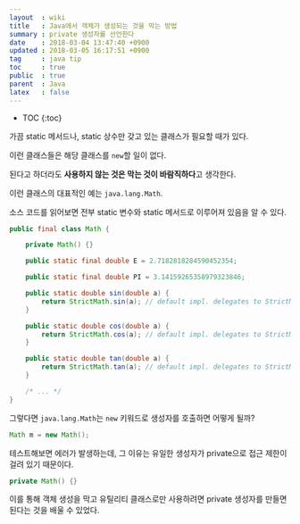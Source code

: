 ```yaml
---
layout  : wiki
title   : Java에서 객체가 생성되는 것을 막는 방법
summary : private 생성자를 선언한다
date    : 2018-03-04 13:47:40 +0900
updated : 2018-03-05 16:17:51 +0900
tag     : java tip
toc     : true
public  : true
parent  : Java
latex   : false
---
```

* TOC
{:toc}

가끔 static 메서드나, static 상수만 갖고 있는 클래스가 필요할 때가 있다.

이런 클래스들은 해당 클래스를 `new`할 일이 없다.

된다고 하더라도 **사용하지 않는 것은 막는 것이 바람직하다**고 생각한다.

이런 클래스의 대표적인 예는 `java.lang.Math`.

소스 코드를 읽어보면 전부 static 변수와 static 메서드로 이루어져 있음을 알 수 있다.

```java
public final class Math {

    private Math() {}

    public static final double E = 2.7182818284590452354;

    public static final double PI = 3.14159265358979323846;

    public static double sin(double a) {
        return StrictMath.sin(a); // default impl. delegates to StrictMath
    }

    public static double cos(double a) {
        return StrictMath.cos(a); // default impl. delegates to StrictMath
    }

    public static double tan(double a) {
        return StrictMath.tan(a); // default impl. delegates to StrictMath
    }

    /* ... */
}
```

그렇다면 `java.lang.Math`는 `new` 키워드로 생성자를 호출하면 어떻게 될까?

```java
Math m = new Math();
```

테스트해보면 에러가 발생하는데, 그 이유는 유일한 생성자가 private으로 접근 제한이 걸려 있기 때문이다.

```java
private Math() {}
```

이를 통해 객체 생성을 막고 유틸리티 클래스로만 사용하려면 private 생성자를 만들면 된다는 것을 배울 수 있었다.



